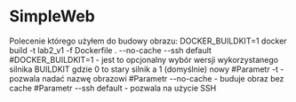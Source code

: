 # SimpleWeb
Polecenie którego użyłem do budowy obrazu:
DOCKER_BUILDKIT=1 docker build -t lab2_v1 -f Dockerfile . --no-cache --ssh default
#DOCKER_BUILDKIT=1 - jest to opcjonalny wybór wersji wykorzystanego silnika BUILDKIT gdzie 0 to stary silnik a 1 (domyślnie) nowy
#Parametr -t - pozwala nadać nazwę obrazowi
#Parametr --no-cache - buduje obraz bez cache
#Parametr --ssh default - pozwala na użycie SSH
